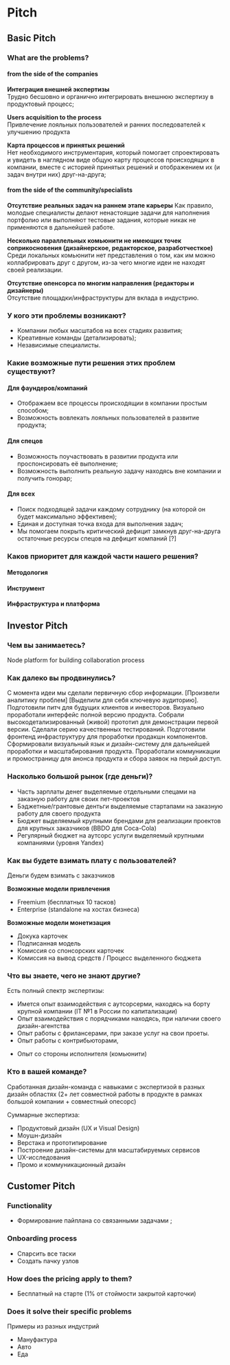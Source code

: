 # Pitch

## Basic Pitch

### What are the problems?

#### from the side of the companies
**Интеграция внешней экспертизы**  
Трудно бесшовно и органично интегрировать внешнюю экспертизу в продуктовый процесс;

**Users acquisition to the process**  
Привлечение лояльных пользователей и ранних последователей к улучшению продукта

**Карта процессов и принятых решений**  
Нет необходимого инструментария, который помогает спроектировать и увидеть в наглядном виде общую карту процессов происходящих в компании, вместе с историей принятых решений и отображением их (и задач внутри них) друг-на-друга;

#### from the side of the community/specialists
**Отсутствие реальных задач на раннем этапе карьеры**
Как правило, молодые специалисты делают ненастоящие задачи для наполнения портфолио или выполняют тестовые задания, которые никак не применяются в дальнейшей работе.

**Несколько параллельных комьюнити не имеющих точек соприкосновения (дизайнерское, редакторское, разработчесткое)**  
Среди локальных комьюнити нет представления о том, как им можно коллабрировать друг с другом, из-за чего многие идеи не находят своей реализации.

**Отсутствие опенсорса по многим направления (редакторы и дизайнеры)**  
Отсутствие площадки/инфраструктуры для вклада в индустрию.


### У кого эти проблемы возникают?
- Компании любых масштабов на всех стадиях развития;
- Креативные команды (детализировать);
- Независимые специалисты.


### Какие возможные пути решения этих проблем существуют?

#### Для фаундеров/компаний
- Отображаем все процессы происходящии в компании простым способом;
- Возможность вовлекать лояльных пользователей в развитие продукта;

#### Для спецов
- Возможность поучаствовать в развитии продукта или проспонсировать её выполнение;
- Возможность выполнить реальную задачу находясь вне компании и получить гонорар;

#### Для всех
- Поиск подходящей задачи каждому сотруднику (на которой он будет максимально эффективен);
- Единая и доступная точка входа для выполнения задач;
- Мы помогаем покрыть критический дефицит замкнув друг-на-друга остаточные ресурсы спецов на дефицит компаний [?]


### Каков приоритет для каждой части нашего решения?

#### Методология

#### Инструмент

#### Инфраструктура и платформа




## Investor Pitch
### Чем вы занимаетесь?
Node platform for building collaboration process

### Как далеко вы продвинулись?
С момента идеи мы сделали первичную сбор информации. [Произвели аналитику проблем] [Выделили для себя ключевую аудиторию]. Подготовили питч для будущих клиентов и инвесторов. Визуально проработали интерфейс полной версию продукта. Собрали высокодетализированный (живой) прототип для демонстрации первой версии. Сделали серию качественных тестирований. Подготовили фронтенд инфраструктуру для проработки продакшн компонентов. Сформировали визуальный язык и дизайн-систему для дальнейшей проработки и масштабирования продукта. Проработали коммуникации и промостраницу для анонса продукта и сбора заявок на перый доступ.


### Насколько большой рынок (где деньги)?
- Часть зарплаты денег выделяемые отдельными спецами на заказную работу для своих пет-проектов
- Бэджетные/грантовые дентьги выделяемые стартапами на заказную работу для своего продукта
- Бюджет выделяемый крупными брендами для реализации проектов для крупных заказчиков (BBDO для Coca-Cola)
- Регулярный бюджет на аутсорс услуги выделяемый крупными компаниями (уровня Yandex)

### Как вы будете взимать плату с пользователей?
Деньги будем взимать с заказчиков

**Возможные модели привлечения**
- Freemium (бесплатных 10 тасков)
- Enterprise (standalone на хостах бизнеса)

**Возможные модели монетизация**
- Докука карточек
- Подписанная модель
- Комиссия со спонсорских карточек
- Комиссия на вывод средств / Процесс выделенного бюджета

### Что вы знаете, чего не знают другие?
Есть полный спектр экспертизы:
- Имется опыт взаимодействия с аутсорсерми, находясь на борту крупной компании (IT №1 в России по капитализации)
- Опыт взаимодействия с порядчиками находясь, при наличии своего дизайн-агентства
- Опыт работы с фрилансерами, при заказе услуг на свои проеты.
- Опыт работы с контрибьюторами, 

+ Опыт со стороны исполнителя (комьюнити)

### Кто в вашей команде?
Сработанная дизайн-команда c навыками с экспертизой в разных дизайн областях (2+ лет совместной работы в продукте в рамках большой компании + совместный опесорс)

Суммарные экспертиза:
- Продуктовый дизайн (UX и Visual Design)
- Моушн-дизайн
- Верстака и прототипирование
- Построение дизайн-системы для масштабируемых сервисов
- UX-исследования
- Промо и коммуникационный дизайн





## Customer Pitch

### Functionality
- Формирование пайплана со связанными задачами ;

### Onboarding process
- Спарсить все таски
- Создать пачку узлов

### How does the pricing apply to them?
- Бесплатный на старте (1% от стоймости закрытой карточки)

### Does it solve their specific problems
Примеры из разных индустрий
- Мануфактура
- Авто
- Еда
